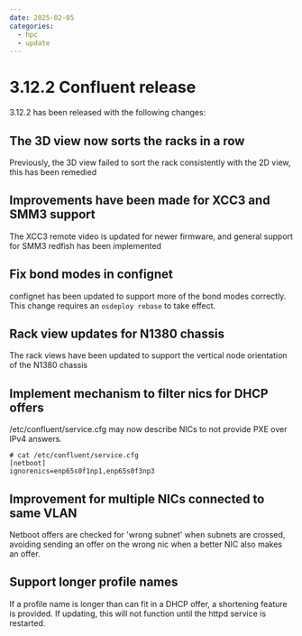 ```yaml
---
date: 2025-02-05
categories:
  - hpc
  - update
---
```


# 3.12.2 Confluent release

3.12.2 has been released with the following changes:
<!-- more -->

## The 3D view now sorts the racks in a row

Previously, the 3D view failed to sort the rack consistently with the 2D view, this has been remedied

## Improvements have been made for XCC3 and SMM3 support

The XCC3 remote video is updated for newer firmware, and general support for SMM3 redfish has been implemented

## Fix bond modes in confignet

confignet has been updated to support more of the bond modes correctly. This change requires an `osdeploy rebase` to take effect.

## Rack view updates for N1380 chassis

The rack views have been updated to support the vertical node orientation of the N1380 chassis

## Implement mechanism to filter nics for DHCP offers

/etc/confluent/service.cfg may now describe NICs to not provide PXE over IPv4 answers.

```
# cat /etc/confluent/service.cfg
[netboot]
ignorenics=enp65s0f1np1,enp65s0f3np3
```

## Improvement for multiple NICs connected to same VLAN

Netboot offers are checked for 'wrong subnet' when subnets are crossed, avoiding sending an offer on the wrong nic when a better NIC also makes an offer.

## Support longer profile names

If a profile name is longer than can fit in a DHCP offer, a shortening feature is provided. If updating, this will not function
until the httpd service is restarted.
